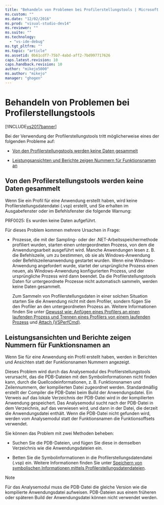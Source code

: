 ```yaml
---
title: "Behandeln von Problemen bei Profilerstellungstools | Microsoft Docs"
ms.custom: ""
ms.date: "12/02/2016"
ms.prod: "visual-studio-dev14"
ms.reviewer: ""
ms.suite: ""
ms.technology: 
  - "vs-ide-debug"
ms.tgt_pltfrm: ""
ms.topic: "article"
ms.assetid: 0b61cdf7-75b7-4abd-aff2-7bd997717626
caps.latest.revision: 10
caps.handback.revision: 10
author: "mikejo5000"
ms.author: "mikejo"
manager: "ghogen"
---
```

# Behandeln von Problemen bei Profilerstellungstools
[!INCLUDE[vs2017banner](../code-quality/includes/vs2017banner.md)]

Bei der Verwendung der Profilerstellungstools tritt möglicherweise eines der folgenden Probleme auf:  
  
-   [Von den Profilerstellungstools werden keine Daten gesammelt](#NoDataCollected)  
  
-   [Leistungsansichten und Berichte zeigen Nummern für Funktionsnamen an](#NoSymbols)  
  
##  <a name="NoDataCollected"></a> Von den Profilerstellungstools werden keine Daten gesammelt  
 Wenn Sie ein Profil für eine Anwendung erstellt haben, wird keine Profilerstellungsdatendatei \(.vsp\) erstellt, und Sie erhalten im Ausgabefenster oder im Befehlsfenster die folgende Warnung:  
  
 PRF0025: Es wurden keine Daten aufgeführt.  
  
 Für dieses Problem kommen mehrere Ursachen in Frage:  
  
-   Prozesse, die mit der Sampling\- oder der .NET\-Arbeitsspeichermethode profiliert wurden, starten einen untergeordneten Prozess, von dem die Anwendungsarbeit ausgeführt wird.  Manche Anwendungen lesen z. B. die Befehlszeile, um zu bestimmen, ob sie als Windows\-Anwendung oder Befehlszeilenanwendung gestartet wurden.  Wenn eine Windows\-Anwendung angefordert wurde, startet der ursprüngliche Prozess einen neuen, als Windows\-Anwendung konfigurierten Prozess, und der ursprüngliche Prozess wird dann beendet.  Da die Profilerstellungstools Daten für untergeordnete Prozesse nicht automatisch sammeln, werden keine Daten gesammelt.  
  
     Zum Sammeln von Profilerstellungsdaten in einer solchen Situation starten Sie die Anwendung nicht mit dem Profiler, sondern fügen Sie den Profiler an den untergeordneten Prozess an.  Weitere Informationen finden Sie unter [Gewusst wie: Anfügen eines Profilers an einen laufenden Prozess und Trennen eines Profilers von einem laufenden Prozess](../profiling/how-to-attach-and-detach-performance-tools-to-running-processes.md) und [Attach \(VSPerfCmd\)](../profiling/attach.md).  
  
##  <a name="NoSymbols"></a> Leistungsansichten und Berichte zeigen Nummern für Funktionsnamen an  
 Wenn Sie für eine Anwendung ein Profil erstellt haben, werden in Berichten und Ansichten statt der Funktionsnamen Nummern angezeigt.  
  
 Dieses Problem wird durch das Analysemodul des Profilerstellungstools verursacht, das die PDB\-Dateien mit den Symbolinformationen nicht finden kann, durch die Quellcodeinformationen, z. B. Funktionsnamen und Zeilennummern, der kompilierten Datei zugeordnet werden.  Standardmäßig erstellt der Compiler die PDB\-Datei beim Build der Anwendungsdatei.  Ein Verweis auf das lokale Verzeichnis der PDB\-Datei wird in der kompilierten Anwendung gespeichert.  Das Analysemodul sucht nach der PDB\-Datei in dem Verzeichnis, auf das verwiesen wird, und dann in der Datei, die derzeit die Anwendungsdatei enthält.  Wenn die PDB\-Datei nicht gefunden wird, werden vom Analysemodul statt der Funktionsnamen die Funktionsoffsets verwendet.  
  
 Sie können das Problem mit zwei Methoden beheben:  
  
-   Suchen Sie die PDB\-Dateien, und fügen Sie diese in demselben Verzeichnis wie die Anwendungsdateien ein.  
  
-   Betten Sie die Symbolinformationen in die Profilerstellungsdatendatei \(.vsp\) ein.  Weitere Informationen finden Sie unter [Speichern von symbolischen Informationen mittels Profilerstellungsdatendateien](../profiling/saving-symbol-information-with-performance-data-files.md).  
  
> [!NOTE]
>  Für das Analysemodul muss die PDB\-Datei die gleiche Version wie die kompilierte Anwendungsdatei aufweisen.  PDB\-Dateien aus einem früheren oder späteren Build der Anwendungsdatei können nicht verwendet werden.